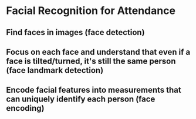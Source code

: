 # Facial Recognition for Attendance

## Find faces in images (face detection)
## Focus on each face and understand that even if a face is tilted/turned, it's still the same person (face landmark detection)
## Encode facial features into measurements that can uniquely identify each person (face encoding)
